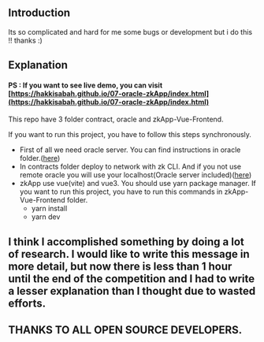 Introduction
-
Its so complicated and hard for me some bugs or development but i do this !! thanks :)

Explanation
-
#### PS : If you want to see live demo, you can visit [https://hakkisabah.github.io/07-oracle-zkApp/index.html](https://hakkisabah.github.io/07-oracle-zkApp/index.html)

This repo have 3 folder contract, oracle and zkApp-Vue-Frontend.

If you want to run this project, you have to follow this steps synchronously.

- First of all we need oracle server. You can find instructions in oracle folder.([here](https://github.com/hakkisabah/07-oracle-zkApp/tree/main/oracle))
- In contracts folder deploy to network with zk CLI. And if you not use remote oracle you will use your localhost(Oracle server included)([here](https://github.com/hakkisabah/07-oracle-zkApp/tree/main/contracts))
- zkApp use vue(vite) and vue3. You should use yarn package manager. If you want to run this project, you have to run this commands in zkApp-Vue-Frontend folder.
  - yarn install
  - yarn dev



I think I accomplished something by doing a lot of research. I would like to write this message in more detail, but now there is less than 1 hour until the end of the competition and I had to write a lesser explanation than I thought due to wasted efforts.
-

THANKS TO ALL OPEN SOURCE DEVELOPERS.
-
